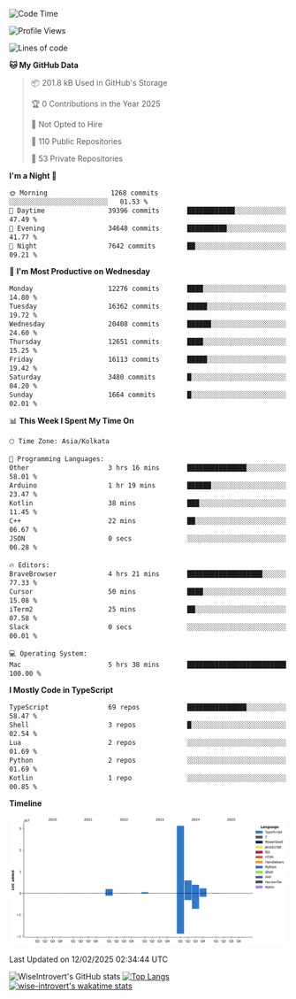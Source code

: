 <!--START_SECTION:waka-->
![Code Time](http://img.shields.io/badge/Code%20Time-2%2C200%20hrs%2035%20mins-blue)

![Profile Views](http://img.shields.io/badge/Profile%20Views-0-blue)

![Lines of code](https://img.shields.io/badge/From%20Hello%20World%20I%27ve%20Written-46.5%20million%20lines%20of%20code-blue)

**🐱 My GitHub Data** 

> 📦 201.8 kB Used in GitHub's Storage 
 > 
> 🏆 0 Contributions in the Year 2025
 > 
> 🚫 Not Opted to Hire
 > 
> 📜 110 Public Repositories 
 > 
> 🔑 53 Private Repositories 
 > 
**I'm a Night 🦉** 

```text
🌞 Morning                1268 commits        ░░░░░░░░░░░░░░░░░░░░░░░░░   01.53 % 
🌆 Daytime                39396 commits       ████████████░░░░░░░░░░░░░   47.49 % 
🌃 Evening                34648 commits       ██████████░░░░░░░░░░░░░░░   41.77 % 
🌙 Night                  7642 commits        ██░░░░░░░░░░░░░░░░░░░░░░░   09.21 % 
```
📅 **I'm Most Productive on Wednesday** 

```text
Monday                   12276 commits       ████░░░░░░░░░░░░░░░░░░░░░   14.80 % 
Tuesday                  16362 commits       █████░░░░░░░░░░░░░░░░░░░░   19.72 % 
Wednesday                20408 commits       ██████░░░░░░░░░░░░░░░░░░░   24.60 % 
Thursday                 12651 commits       ████░░░░░░░░░░░░░░░░░░░░░   15.25 % 
Friday                   16113 commits       █████░░░░░░░░░░░░░░░░░░░░   19.42 % 
Saturday                 3480 commits        █░░░░░░░░░░░░░░░░░░░░░░░░   04.20 % 
Sunday                   1664 commits        █░░░░░░░░░░░░░░░░░░░░░░░░   02.01 % 
```


📊 **This Week I Spent My Time On** 

```text
🕑︎ Time Zone: Asia/Kolkata

💬 Programming Languages: 
Other                    3 hrs 16 mins       ███████████████░░░░░░░░░░   58.01 % 
Arduino                  1 hr 19 mins        ██████░░░░░░░░░░░░░░░░░░░   23.47 % 
Kotlin                   38 mins             ███░░░░░░░░░░░░░░░░░░░░░░   11.45 % 
C++                      22 mins             ██░░░░░░░░░░░░░░░░░░░░░░░   06.67 % 
JSON                     0 secs              ░░░░░░░░░░░░░░░░░░░░░░░░░   00.28 % 

🔥 Editors: 
BraveBrowser             4 hrs 21 mins       ███████████████████░░░░░░   77.33 % 
Cursor                   50 mins             ████░░░░░░░░░░░░░░░░░░░░░   15.08 % 
iTerm2                   25 mins             ██░░░░░░░░░░░░░░░░░░░░░░░   07.58 % 
Slack                    0 secs              ░░░░░░░░░░░░░░░░░░░░░░░░░   00.01 % 

💻 Operating System: 
Mac                      5 hrs 38 mins       █████████████████████████   100.00 % 
```

**I Mostly Code in TypeScript** 

```text
TypeScript               69 repos            ███████████████░░░░░░░░░░   58.47 % 
Shell                    3 repos             █░░░░░░░░░░░░░░░░░░░░░░░░   02.54 % 
Lua                      2 repos             ░░░░░░░░░░░░░░░░░░░░░░░░░   01.69 % 
Python                   2 repos             ░░░░░░░░░░░░░░░░░░░░░░░░░   01.69 % 
Kotlin                   1 repo              ░░░░░░░░░░░░░░░░░░░░░░░░░   00.85 % 
```



**Timeline**

![Lines of Code chart](https://raw.githubusercontent.com/wise-introvert/wise-introvert/master/assets/bar_graph.png)


 Last Updated on 12/02/2025 02:34:44 UTC
<!--END_SECTION:waka-->

![WiseIntrovert's GitHub stats](https://github-readme-stats.vercel.app/api?username=wise-introvert&count_private=true&show_icons=true)
[![Top Langs](https://github-readme-stats.vercel.app/api/top-langs/?username=wise-introvert&langs_count=10)](https://github.com/anuraghazra/github-readme-stats)
[![wise-introvert's wakatime stats](https://github-readme-stats.vercel.app/api/wakatime?username=wiseintrovert)](https://github.com/anuraghazra/github-readme-stats)
